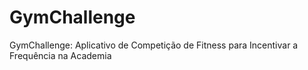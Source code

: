 # GymChallenge
GymChallenge: Aplicativo de Competição de Fitness para Incentivar a Frequência na Academia
